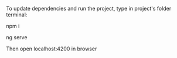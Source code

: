 To update dependencies and run the project, type in project's folder terminal:

npm i

ng serve

Then open localhost:4200 in browser
